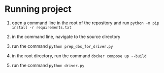 # Running project

1. open a command line in the root of the repository and run ```python -m pip install -r requirements.txt```

2. in the command line, navigate to the source directory

3. run the command ```python prep_dbs_for_driver.py```

4. in the root directory, run the command ```docker compose up --build```

5. run the command ```python driver.py```